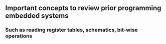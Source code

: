 ## Important concepts to review prior programming embedded systems
### Such as reading register tables, schematics, bit-wise operations
